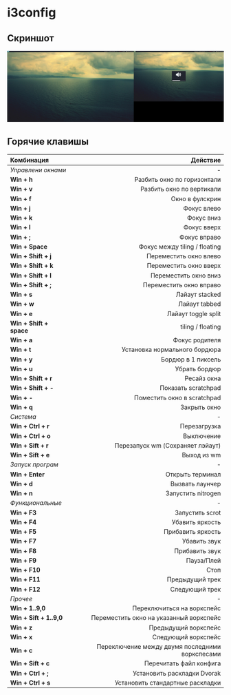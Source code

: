 # i3config

## Скриншот
![scrrenshot](https://raw.githubusercontent.com/LightAir/i3config/master/screenshots/screenshot.png)

## Горячие клавишы

| Комбинация           | Действие |
|:-------------------- | ---------:|
| *Управлени окнами*   |-|
| **Win + h**          | Разбить окно по горизонтали |
| **Win + v**          | Разбить окно по вертикали |
| **Win + f**          | Окно в фулскрин |
| **Win + j**          | Фокус влево |
| **Win + k**          | Фокус вниз |
| **Win + l**          | Фокус вверх |
| **Win + ;**          | Фокус вправо |
| **Win + Space**      | Фокус между tiling / floating |
| **Win + Shift + j**  | Переместить окно влево |
| **Win + Shift + k**  | Переместить окно вверх |
| **Win + Shift + l**  | Переместить окно вниз |
| **Win + Shift + ;**  | Переместить окно вправо |
| **Win + s**          | Лайаут stacked |
| **Win + w**          | Лайаут tabbed |
| **Win + e**          | Лайаут toggle split |
| **Win + Shift + space** | tiling / floating |
| **Win + a**          | Фокус родителя |
| **Win + t**          | Установка нормального бордюра |
| **Win + y**          | Бордюр в 1 пиксель |
| **Win + u**          | Убрать бордюр |
| **Win + Shift + r**  | Ресайз окна |
| **Win + Shift + -**  | Показать scratchpad |
| **Win + -**          | Поместить окно в scratchpad |
| **Win + q**          | Закрыть окно |
| *Система*            |-|
| **Win + Ctrl + r**   | Перезагрузка |
| **Win + Ctrl + o**   | Выключение |
| **Win + Sift + r**   | Перезапуск wm (Сохраняет лэйаут) |
| **Win + Sift + e**   | Выход из wm |
| *Запуск програм*     |-|
| **Win + Enter**      | Открыть терминал |
| **Win + d**          | Вызвать лаунчер |
| **Win + n**          | Запустить nitrogen |
| *Функциональные*     |-|
| **Win + F3**         | Запустить scrot |
| **Win + F4**         | Убавить яркость |
| **Win + F5**         | Прибавить яркость |
| **Win + F7**         | Убавить звук |
| **Win + F8**         | Прибавить звук |
| **Win + F9**         | Пауза/Плей |
| **Win + F10**        | Стоп |
| **Win + F11**        | Предыдущий трек |
| **Win + F12**        | Следующий трек |
| *Прочее*             |-|
| **Win + 1..9,0**     | Переключиться на воркспейс |
| **Win + Sift + 1..9,0**| Переместить окно на указанный воркспейс |
| **Win + z**          | Предыдущий воркспейс |
| **Win + x**          | Следующий воркспейс |
| **Win + c**          | Переключение между двумя последними воркспесами |
| **Win + Sift + с**   | Перечитать файл конфига |
| **Win + Ctrl + ;**   | Установить раскладки Dvorak |
| **Win + Ctrl + s**   | Установить стандартные раскладки|


